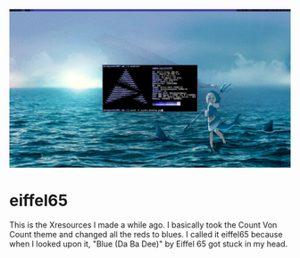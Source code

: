 <img alt="Header" src="screen_desktop.png">

# eiffel65

This is the Xresources I made a while ago. I basically took the Count Von Count theme and changed all the reds to blues. I called it eiffel65 because when I looked upon it, "Blue (Da Ba Dee)" by Eiffel 65 got stuck in my head.
